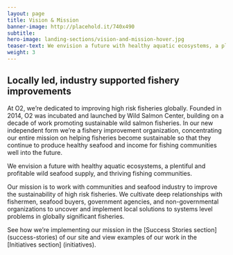 ```yaml
---
layout: page 
title: Vision & Mission
banner-image: http://placehold.it/740x490
subtitle: 
hero-image: landing-sections/vision-and-mission-hover.jpg
teaser-text: We envision a future with healthy aquatic ecosystems, a plentiful and profitable wild seafood supply, and thriving fishing communities.
weight: 3
---
```


## Locally led, industry supported fishery improvements

At O2, we’re dedicated to improving high risk fisheries globally. Founded in 2014, O2 was incubated and launched by Wild Salmon Center, building on a decade of work promoting sustainable wild salmon fisheries. In our new independent form we’re a fishery improvement organization, concentrating our entire mission on helping fisheries become sustainable so that they continue to produce healthy seafood and income for fishing communities well into the future. 

We envision a future with healthy aquatic ecosystems, a plentiful and profitable wild seafood supply, and thriving fishing communities.

Our mission is to work with communities and seafood industry to improve the sustainability of high risk  fisheries. We cultivate deep relationships with fishermen, seafood buyers, government agencies, and non-governmental organizations to uncover and implement local solutions to systems level problems in globally significant fisheries.

See how we’re implementing our mission in the [Success Stories section] (success-stories) of our site and view examples of our work in the [Initiatives section] (initiatives).

